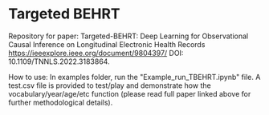 # Targeted BEHRT
Repository for paper: Targeted-BEHRT: Deep Learning for Observational Causal Inference on Longitudinal Electronic Health Records
https://ieeexplore.ieee.org/document/9804397/
DOI: 10.1109/TNNLS.2022.3183864.

How to use:
In examples folder, run the "Example_run_TBEHRT.ipynb" file. A test.csv file is provided to test/play and demonstrate how the vocabulary/year/age/etc function (please read full paper linked above for further methodological details). 


